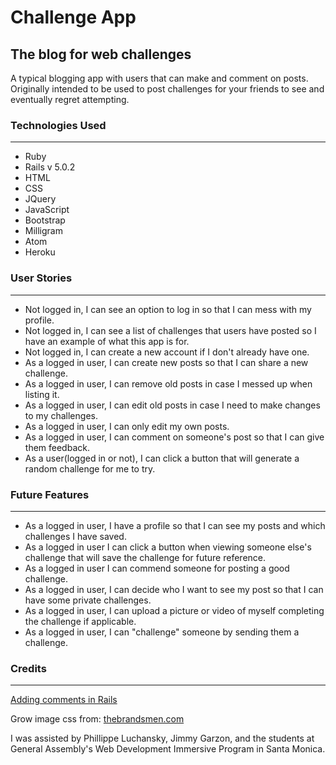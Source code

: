 # Challenge App

## The blog for web challenges

A typical blogging app with users that can make and comment on posts.  Originally intended to be used to post challenges for your friends to see and eventually regret attempting.

### Technologies Used
---
* Ruby
* Rails v 5.0.2
* HTML
* CSS
* JQuery
* JavaScript
* Bootstrap
* Milligram
* Atom
* Heroku

### User Stories
---
* Not logged in, I can see an option to log in so that I can mess with my profile.
* Not logged in, I can see a list of challenges that users have posted so I have an example of what this app is for.
* Not logged in, I can create a new account if I don't already have one.
* As a logged in user, I can create new posts so that I can share a new challenge.
* As a logged in user, I can remove old posts in case I messed up when listing it.
* As a logged in user, I can edit old posts in case I need to make changes to my challenges.
* As a logged in user, I can only edit my own posts.
* As a logged in user, I can comment on someone's post so that I can give them feedback.
* As a user(logged in or not), I can click a button that will generate a random challenge for me to try.

### Future Features
---
* As a logged in user, I have a profile so that I can see my posts and which challenges I have saved.
* As a logged in user I can click a button when viewing someone else's challenge that will save the challenge for future reference.
* As a logged in user I can commend someone for posting a good challenge.
* As a logged in user, I can decide who I want to see my post so that I can have some private challenges.
* As a logged in user, I can upload a picture or video of myself completing the challenge if applicable.
* As a logged in user, I can "challenge" someone by sending them a challenge.

### Credits
---
[Adding comments in Rails](https://www.youtube.com/watch?v=IUUThhcGtzc&feature=share)

Grow image css from:  [thebrandsmen.com](http://www.thebrandsmen.com/css-image-hover-effects/)

I was assisted by Phillippe Luchansky, Jimmy Garzon, and the students at General Assembly's Web Development Immersive Program in Santa Monica.